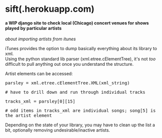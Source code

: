 # sift(.herokuapp.com)
#### a WIP django site to check local (Chicago) concert venues for shows played by particular artists


<i>about importing artists from itunes</i>

iTunes provides the option to dump basically everything about its library to xml.  
Using the python standard lib parser (xml.etree.cElementTree), it's not <i>too</i> difficult to pull anything out once you understand the structure.

Artist elements can be accessed:

<tt>
parsley = xml.etree.cElementTree.XML(xml_string)

\# have to drill down and run through individual tracks

tracks_xml = parsley[0][15]

\# odd items in tracks_xml are individual songs; song[5] is the artist element
</tt>

Depending on the state of your library, you may have to clean up the list a bit, optionally removing undesirable/inactive artists.
